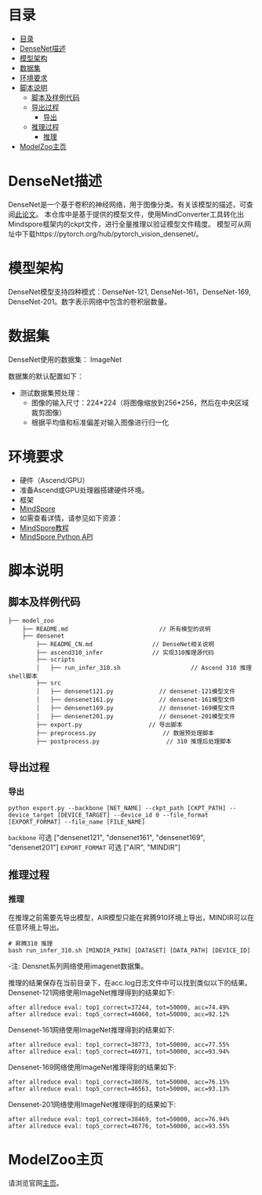 # 目录

<!-- TOC -->

- [目录](#目录)
- [DenseNet描述](#densenet描述)
- [模型架构](#模型架构)
- [数据集](#数据集)
- [环境要求](#环境要求)
- [脚本说明](#脚本说明)
    - [脚本及样例代码](#脚本及样例代码)
    - [导出过程](#导出过程)
        - [导出](#导出)
    - [推理过程](#推理过程)
        - [推理](#推理)
- [ModelZoo主页](#modelzoo主页)

<!-- /TOC -->

# DenseNet描述

DenseNet是一个基于卷积的神经网络，用于图像分类。有关该模型的描述，可查阅[此论文](https://arxiv.org/abs/1608.06993)。
本仓库中是基于提供的模型文件，使用MindConverter工具转化出Mindspore框架内的ckpt文件，进行全量推理以验证模型文件精度。
模型可从网址中下载https://pytorch.org/hub/pytorch_vision_densenet/。

# 模型架构

DenseNet模型支持四种模式：DenseNet-121, DenseNet-161，DenseNet-169, DenseNet-201。数字表示网络中包含的卷积层数量。

# 数据集

DenseNet使用的数据集： ImageNet

数据集的默认配置如下：

- 测试数据集预处理：
    - 图像的输入尺寸：224\*224（将图像缩放到256\*256，然后在中央区域裁剪图像）
    - 根据平均值和标准偏差对输入图像进行归一化

# 环境要求

- 硬件（Ascend/GPU）
- 准备Ascend或GPU处理器搭建硬件环境。
- 框架
- [MindSpore](https://www.mindspore.cn/install)
- 如需查看详情，请参见如下资源：
- [MindSpore教程](https://www.mindspore.cn/tutorials/zh-CN/master/index.html)
- [MindSpore Python API](https://www.mindspore.cn/docs/api/zh-CN/master/index.html)

# 脚本说明

## 脚本及样例代码

```shell
├── model_zoo
    ├── README.md                          // 所有模型的说明
    ├── densenet
        ├── README_CN.md                 // DenseNet相关说明
        ├── ascend310_infer              // 实现310推理源代码
        ├── scripts
        │   ├── run_infer_310.sh                    // Ascend 310 推理shell脚本
        ├── src
        │   ├── densenet121.py             // densenet-121模型文件
        │   ├── densenet161.py             // densenet-161模型文件
        │   ├── densenet169.py             // densenet-169模型文件
        │   ├── densenet201.py             // densenet-201模型文件
        ├── export.py                   // 导出脚本
        ├── preprocess.py                   // 数据预处理脚本
        ├── postprocess.py                   // 310 推理后处理脚本
```

## 导出过程

### 导出

```shell
python export.py --backbone [NET_NAME] --ckpt_path [CKPT_PATH] --device_target [DEVICE_TARGET] --device_id 0 --file_format [EXPORT_FORMAT] --file_name [FILE_NAME]
```

`backbone` 可选 ["densenet121", "densenet161", "densenet169", "densenet201"]
`EXPORT_FORMAT` 可选 ["AIR", "MINDIR"]

## 推理过程

### 推理

在推理之前需要先导出模型，AIR模型只能在昇腾910环境上导出，MINDIR可以在任意环境上导出。

```shell
# 昇腾310 推理
bash run_infer_310.sh [MINDIR_PATH] [DATASET] [DATA_PATH] [DEVICE_ID]
```

-注: Densnet系列网络使用imagenet数据集。

推理的结果保存在当前目录下，在acc.log日志文件中可以找到类似以下的结果。
Densenet-121网络使用ImageNet推理得到的结果如下:

  ```log
  after allreduce eval: top1_correct=37244, tot=50000, acc=74.49%
  after allreduce eval: top5_correct=46060, tot=50000, acc=92.12%
  ```

Densenet-161网络使用ImageNet推理得到的结果如下:

  ```log
  after allreduce eval: top1_correct=38773, tot=50000, acc=77.55%
  after allreduce eval: top5_correct=46971, tot=50000, acc=93.94%
  ```

Densenet-169网络使用ImageNet推理得到的结果如下:

  ```log
  after allreduce eval: top1_correct=38076, tot=50000, acc=76.15%
  after allreduce eval: top5_correct=46563, tot=50000, acc=93.13%
  ```

Densenet-201网络使用ImageNet推理得到的结果如下:

  ```log
  after allreduce eval: top1_correct=38469, tot=50000, acc=76.94%
  after allreduce eval: top5_correct=46776, tot=50000, acc=93.55%
  ```

# ModelZoo主页

 请浏览官网[主页](https://gitee.com/mindspore/models)。  
